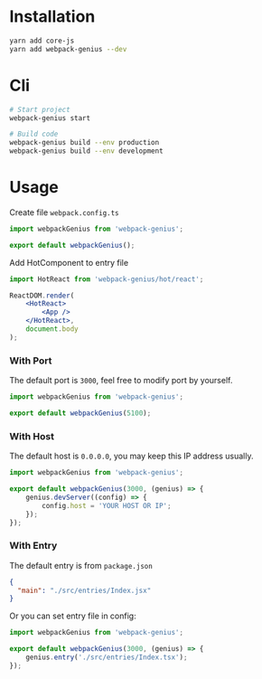 # Installation
```bash
yarn add core-js
yarn add webpack-genius --dev
```

# Cli
```bash
# Start project
webpack-genius start

# Build code
webpack-genius build --env production
webpack-genius build --env development
```

# Usage
Create file `webpack.config.ts`
```typescript
import webpackGenius from 'webpack-genius';

export default webpackGenius();
```

Add HotComponent to entry file
```jsx harmony
import HotReact from 'webpack-genius/hot/react';

ReactDOM.render(
    <HotReact>
        <App />
    </HotReact>,
    document.body
);
```

### With Port
The default port is `3000`, feel free to modify port by yourself.
```typescript
import webpackGenius from 'webpack-genius';

export default webpackGenius(5100);
```

### With Host
The default host is `0.0.0.0`, you may keep this IP address usually.
```typescript
import webpackGenius from 'webpack-genius';

export default webpackGenius(3000, (genius) => {
    genius.devServer((config) => {
        config.host = 'YOUR HOST OR IP';
    });
});
```

### With Entry
The default entry is from `package.json`
```json
{
  "main": "./src/entries/Index.jsx"
}
```
Or you can set entry file in config:
```typescript
import webpackGenius from 'webpack-genius';

export default webpackGenius(3000, (genius) => {
    genius.entry('./src/entries/Index.tsx');
});
```
